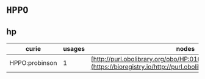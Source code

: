 # `HPPO`

## hp

| curie          |   usages | nodes                                                                                                         |
|----------------|----------|---------------------------------------------------------------------------------------------------------------|
| HPPO:probinson |        1 | [http://purl.obolibrary.org/obo/HP:0100750](https://bioregistry.io/http://purl.obolibrary.org/obo/HP:0100750) |
